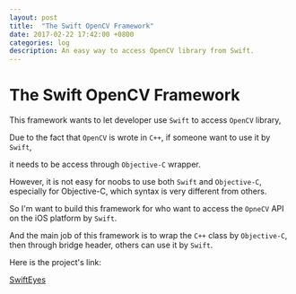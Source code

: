 ```yaml
---
layout: post
title:  "The Swift OpenCV Framework"
date: 2017-02-22 17:42:00 +0800
categories: log
description: An easy way to access OpenCV library from Swift.
---
```


# The Swift OpenCV Framework

This framework wants to let developer use `Swift` to access `OpenCV` library,

Due to the fact that `OpenCV` is wrote in `C++`, if someone want to use it by `Swift`,

it needs to be access through `Objective-C` wrapper.

However, it is not easy for noobs to use both `Swift` and `Objective-C`, especially for Objective-C, which syntax is very different from others.

So I'm want to build this framework for who want to access the `OpneCV` API on the iOS platform by `Swift`.


And the main job of this framework is to wrap the `C++` class by `Objective-C`, then through bridge header, others can use it by `Swift`.

Here is the project's link:

[SwiftEyes](https://github.com/oaleeapp/SwiftEyes)

